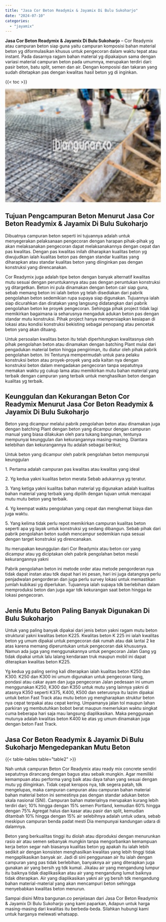 ```yaml
---
title: "Jasa Cor Beton Readymix & Jayamix Di Bulu Sukoharjo"
date: "2024-07-10"
categories: 
  - "jayamix"
---
```


**Jasa Cor Beton Readymix & Jayamix Di Bulu Sukoharjo** – Cor Readymix atau campuran beton siap guna yaitu campuran komposisi bahan material beton yg diformulasikan khusus untuk pengecoran dalam waktu tepat atau instant. Pada dasarnya ragam bahan material yg dipakaipun sama dengan variasi material campuran beton pada umumnya, merupakan terdiri dari: pasir beton, batu split, semen dan air. Dengan komposisi dan takaran yang sudah ditetapkan pas dengan kwalitas hasil beton yg di inginkan.

{{< toc >}}

![Jasa Cor Beton Readymix & Jayamix Di Bulu Sukoharjo](/images/jasa-cor-readymix-56.png)

## Tujuan Pengcampuran Beton Menurut Jasa Cor Beton Readymix & Jayamix Di Bulu Sukoharjo

Dibuatnya campuran beton seperti ini tujuannya adalah untuk menyegerakan pelaksanaan pengecoran dengan harapan pihak-pihak yg akan melaksanakan pengecoran dapat melaksanakannya dengan cepat dan pas kwalitas. Dengan pas kwalitas inilah diharapkan kualitas beton yg diwujudkan ialah kualitas beton pas dengan standar kualitas yang diharapkan atau standar kualitas beton yang diinginkan pas dengan konstruksi yang direncanakan.

Cor Readymix juga adalah tipe beton dengan banyak alternatif kwalitas mutu sesuai dengan peruntukannya atau pas dengan peruntukan konstruksi yg ditargetkan. Beton ini pula dinamakan dengan beton cair siap guna, sebab memang beton ini ialah beton yg telah disediakan dari pabrik pengolahan beton sedemikian rupa supaya siap digunakan. Tujuannya ialah siap dicurahkan dan diratakan yang langsung didatangkan dari pabrik pengolahan beton ke proyek pengecoran. Sehingga pihak project tidak lagi memikirkan bagaimana ia seharusnya mengaduk adukan beton pas dengan standar mutu konstruksi. Pihak project hanya mempersiapkan kesiapan di lokasi atau kondisi konstruksi bekisting sebagai penopang atau pencetak beton yang akan dituang.

Untuk persoalan kwalitas beton itu telah diperhitungkan kwalitasnya oleh pihak pengolahan beton atau dinamakan dengan batching Plant mulai dari pengadukan material beton hingga pengiriman, itu diatur oleh pihak pabrik pengolahan beton. Ini Tentunya mempermudah untuk para pelaku konstruksi beton atau proyek-proyek yang ada kaitan nya dengan konstruksi beton dalam mengadakan pengecoran tanpa sepatutnya memakan waktu yg cukup lama atau memikirkan mutu bahan material yang terbaik dengan campuran yang terbaik untuk menghasilkan beton dengan kualitas yg terbaik.

## Keunggulan dan Kekurangan Beton Cor Readymix Menurut Jasa Cor Beton Readymix & Jayamix Di Bulu Sukoharjo

Beton yang dicampur melalui pabrik pengolahan beton atau dinamakan juga dengan batching Plant dengan beton yang dicampur dengan campuran manual yang biasa dilakukan oleh para tukang bangunan, tentunya mempunyai keunggulan dan kekurangannya masing-masing. Diantara kelebihan dan kekurangannya Itu adalah sebagai berikut;

Untuk beton yang dicampur oleh pabrik pengolahan beton mempunyai keunggulan

1\. Pertama adalah campuran pas kwalitas atau kwalitas yang ideal

2\. Yg kedua yakni kualitas beton merata Sebab adukannya yg teratur.

3\. Yang ketiga yakni kualitas bahan material yg digunakan adalah kualitas bahan material yang terbaik yang dipilih dengan tujuan untuk mencapai mutu mutu beton yang terbaik.

4\. Yg keempat waktu pengolahan yang cepat dan menghemat biaya dan juga waktu.

5\. Yang kelima tidak perlu repot memikirkan campuran kualitas beton seperti apa yg layak untuk konstruksi yg sedang dibangun. Sebab pihak dari pabrik pengolahan beton sudah mencampur sedemikian rupa sesuai dengan target konstruksi yg direncanakan.

Itu merupakan keunggulan dari Cor Readymix atau beton cor yang dicampur atau yg diciptakan oleh pabrik pengolahan beton meski kekurangannya yakni

Pabrik pengolahan beton ini metode order atau metode pengorderan nya tidak dapat instan atau tdk dapat hari ini pesan, hari ini juga datangnya perlu penjadwalan pengorderan dan juga perlu survey lokasi untuk memastikan jumlah kubikasi yg diperlukan. Tujuannya ialah supaya tdk berlebihan dalam memproduksi beton dan juga agar tdk kekurangan saat beton hingga ke lokasi pengecoran.

## Jenis Mutu Beton Paling Banyak Digunakan Di Bulu Sukoharjo

Untuk yang paling banyak dipakai dari jenis beton yakni ragam mutu beton struktural yakni kwalitas beton K225. Kwalitas beton K 225 ini ialah kwalitas beton yg umum dipakai untuk pengecoran dak rumah atau dak lantai 2 ke atas karena memang diperuntukan untuk pengecoran dak khususnya. Namun ada juga yang menggunakannya untuk pengecoran Jalan Gang yg tidak dipakai untuk lalu lalang kendaraan truk maupun mobil ini dapat diterapkan kwalitas beton K225.

Yg kedua yg paling sering kali diterapkan ialah kualitas beton K250 dan K300. K250 dan K300 ini umum digunakan untuk pengecoran tiang, pondasi atau cakar ayam dan juga pengecoran Jalan pedesaan ini umum menggunakan K250, K300 dan K350 untuk mutu yang lainnya yakni di atasnya K350 seperti K375, K400, K500 dan seterusnya itu lazim dipakai untuk beton Fast Track atau mutu beton yg mengharapkan struktur beton nya cepat terpakai atau cepat kering. Umpamanya jalan tol maupun lahan parkiran yg membutuhkan bobot berat maupun memerlukan waktu singkat cuma beberapa hari saja mau langsung diaplikasikan. Maka penggunaan mutunya adalah kwalitas beton K400 ke atas yg umum dinamakan juga dengan beton Fast Track.

## Jasa Cor Beton Readymix & Jayamix Di Bulu Sukoharjo Mengedepankan Mutu Beton

{{< table-tables table="table2" >}}

Nah untuk campuran Beton Cor Readymix atau ready mix concrete sendiri sepatutnya dirancang dengan bagus atau sebaik mungkin. Agar memiliki kemampuan atau performa yang baik atau daya tahan yang sesuai dengan mutu yg diinginkan. Tidak cepat keropos nya, tdk segera patah, tdk mengelupas, maka campuran campuran atau campuran bahan material bahan material beton ini semestinya pas dengan standar adukan beton skala nasional (SNI). Campuran bahan materialnya merupakan kurang lebih terdiri dari; 10% hingga dengan 15% semen Portland, kemudian 60% hingga dengan 75% Agregat halus dan kasar atau pasir dan split, kemudian ditambah 10% hingga dengan 15% air selebihnya adalah untuk udara, sebab meskipun campuran benda padat mesti Dia mempunyai kandungan udara di dalamnya.

Beton yang berkualitas tinggi itu diolah atau diproduksi dengan menurunkan rasio air atau semen sebanyak mungkin tanpa mengorbankan kemampuan kerja beton segar nah biasanya kualitas beton yg apakah itu ialah lebih sedikit air dengan konsisten menghasilkan kwalitas yang lebih tinggi tidak mengaplikasikan banyak air. Jadi di sini penggunaan air Itu ialah dengan campuran yang pas tidak berlebihan, banyaknya air yang diterapkan juga gunakan air yang bersih yg tdk kumal. Jikalau air yang mengandung lumpur itu baiknya tidak diaplikasikan atau air yang mengandung lumut baiknya tidak diterapkan. Air yang diaplikasikan yakni air yg bersih tdk mengandung bahan material-material yang akan mencampuri beton sehingga menyebabkan kwalitas beton menurun.

Sampai disini Mitra bangunan.co penjelasan dari Jasa Cor Beton Readymix & Jayamix Di Bulu Sukoharjo yang kami paparkan, Adapun untuk harga masing-masing dari kwalitas itu berbeda-beda. Silahkan hubungi kami untuk harganya melewati whatsapp.
